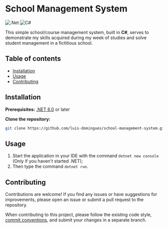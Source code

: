 # School Management System

![.Net](https://img.shields.io/badge/.NET-5C2D91?style=for-the-badge&logo=.net&logoColor=white)
![C#](https://img.shields.io/badge/c%23-%23239120.svg?style=for-the-badge&logo=csharp&logoColor=white)

This simple school/course management system, built in **C#**, serves to demonstrate my skills acquired during my week of studies and solve student management in a fictitious school.

## Table of contents
- [Installation](#installation)
- [Usage](#usage)
- [Contributing](#contributing)

## Installation

**Prerequisites:** [.NET 6.0](https://dotnet.microsoft.com/) or later

**Clone the repository:**

```bash 
git clone https://github.com/luis-domingues/school-management-system.git
```
## Usage
1. Start the application in your IDE with the command `dotnet new console` (Only if you haven't started .NET);
2. Then type the command `dotnet run`.

## Contributing

Contributions are welcome! If you find any issues or have suggestions for improvements, please open an issue or submit a pull request to the repository.

When contributing to this project, please follow the existing code style, [commit conventions](https://www.conventionalcommits.org/en/v1.0.0/), and submit your changes in a separate branch.